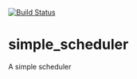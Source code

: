 [![Build Status](https://travis-ci.org/antoinevastel/simple_scheduler.svg?branch=master)](https://travis-ci.org/antoinevastel/simple_scheduler)

# simple_scheduler
A simple scheduler
